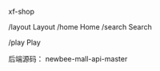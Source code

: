 xf-shop

/layout
    Layout
        /home
            Home
        /search
            Search

/play
    Play

后端源码：
newbee-mall-api-master


